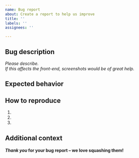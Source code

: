 ```yaml
---
name: Bug report
about: Create a report to help us improve
title: ''
labels: ''
assignees: ''

---
```


## Bug description

*Please describe.*  
*If this affects the front-end, screenshots would be of great help.*  

## Expected behavior



## How to reproduce

1.
2.
3.



## Additional context


#### *Thank you* for your bug report – we love squashing them!
